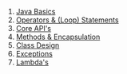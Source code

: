 1. [Java Basics](java-basics/README.md)
2. [Operators & (Loop) Statements](operators-statements/README.md)
3. [Core API's]()
4. [Methods & Encapsulation]()
5. [Class Design]()
6. [Exceptions]()
7. [Lambda's]()
